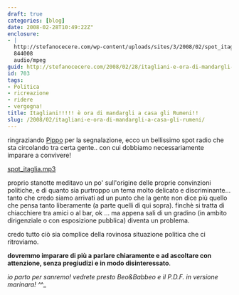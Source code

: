 ```yaml
---
draft: true
categories: [blog]
date: 2008-02-28T10:49:22Z"
enclosure:
- |
  http://stefanocecere.com/wp-content/uploads/sites/3/2008/02/spot_itaglia.mp3
  844008
  audio/mpeg
guid: http://stefanocecere.com/2008/02/28/itagliani-e-ora-di-mandargli-a-casa-gli-rumeni/
id: 703
tags:
- Politica
- ricreazione
- ridere
- vergogna!
title: Itagliani!!!!! è ora di mandargli a casa gli Rumeni!!
slug: /2008/02/itagliani-e-ora-di-mandargli-a-casa-gli-rumeni/
---
```


ringraziando [Pippo](http://civati.splinder.com/post/16128865) per la segnalazione, ecco un bellissimo spot radio che sta circolando tra certa gente.. con cui dobbiamo necessariamente imparare a convivere!

[spot_itaglia.mp3](http://stefanocecere.com/wp-content/uploads/sites/3/2008/02/spot_itaglia.mp3 "spot_itaglia.mp3")

proprio stanotte meditavo un po' sull'origine delle proprie convinzioni politiche, e di quanto sia purtroppo un tema molto delicato e discriminante… tanto che credo siamo arrivati ad un punto che la gente non dice più quello che pensa tanto liberamente (a parte quelli di qui sopra). finchè si tratta di chiacchiere tra amici o al bar, ok … ma appena sali di un gradino (in ambito dirigenziale o con esposizione pubblica) diventa un problema.

credo tutto ciò sia complice della rovinosa situazione politica che ci ritroviamo.
  
**dovremmo imparare di più a parlare chiaramente e ad ascoltare con attenzione, senza pregiudizi e in modo disinteressato**.

_io parto per sanremo! vedrete presto Beo&Babbeo e il P.D.F. in versione marinara! ^_^_